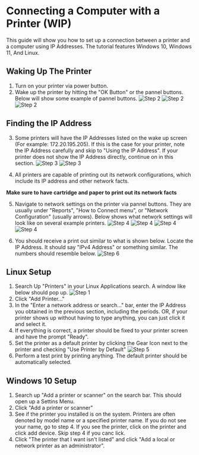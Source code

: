 # Connecting a Computer with a Printer (WIP)

This guide will show you how to set up a connection between a printer and a computer using IP Addresses. The tutorial features Windows 10, Windows 11, And Linux.

## Waking Up The Printer

1. Turn on your printer via power button.
2. Wake up the printer by hitting the "OK Button" or the pannel buttons. Below will show some example of pannel buttons.
![Step 2](/guides/remote/assets/images/print7.jpeg)
![Step 2](/guides/remote/assets/images/print8.jpeg)
![Step 2](/guides/remote/assets/images/print9.jpeg)

## Finding the IP Address

3. Some printers will have the IP Addresses listed on the wake up screen (For example: 172.20.195.205). If this is the case for your printer, note the IP Address carefully and skip to "Using the IP Address". If your printer does not show the IP Address directly, continue on in this section.
![Step 3](/guides/remote/assets/images/print0.jpeg)
![Step 3](/guides/remote/assets/images/print6.jpeg)

4. All printers are capable of printing out its network configurations, which include its IP address and other network facts. 

**Make sure to have cartridge and paper to print out its network facts**

5. Navigate to network settings on the printer via pannel buttons. They are usually under "Reports", "How to Connect menu", or "Network Configuration" (usually arrows). Below shows what network settings will look like on several example printers.
![Step 4](/guides/remote/assets/images/print5.jpeg)
![Step 4](/guides/remote/assets/images/print2.jpeg)
![Step 4](/guides/remote/assets/images/print1.jpeg)
![Step 4](/guides/remote/assets/images/print3.jpeg)

6. You should receive a print out similar to what is shown below. Locate the IP Address. It should say "IPv4 Address" or something similar. The numbers should resemble below.
![Step 6](/guides/remote/assets/images/print10.jpeg)

## Linux Setup

1. Search Up "Printers" in your Linux Applications search. A window like below should pop up.
![Step 1](/guides/remote/assets/images/print11.png)
2. Click "Add Printer..."
3. In the "Enter a network address or search..." bar, enter the IP Address you obtained in the previous section, including the periods. OR, if your printer shows up without having to type anything, you can just click it and select it. 
4. If everything is correct, a printer should be fixed to your printer screen and have the prompt "Ready".
5. Set the printer as a default printer by clicking the Gear Icon next to the printer and checking "Use Printer by Default"
![Step 5](/guides/remote/assets/images/print13.png)
6. Perform a test print by printing anything. The default printer should be automatically selected.

## Windows 10 Setup

1. Search up "Add a printer or scanner" on the search bar. This should open up a Settins Menu.
2. Click "Add a printer or scanner"
3. See if the printer you installed is on the system. Printers are often denoted by model name or a specified printer name. If you do not see your name, go to step 4. If you see the printer, click on the printer and click add device. Skip step 4 if you canc lick.
4. Click "The printer that I want isn't listed" and click "Add a local or network printer as an administrator".